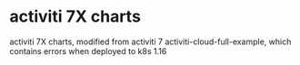 # activiti 7X charts

activiti 7X charts, modified from activiti 7 activiti-cloud-full-example, which contains errors when deployed to k8s 1.16
